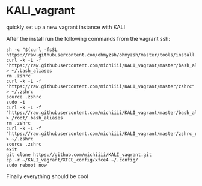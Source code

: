 # KALI_vagrant
quickly set up a new vagrant instance with KALI

After the install run the following commands from the vagrant ssh:
```
sh -c "$(curl -fsSL https://raw.githubusercontent.com/ohmyzsh/ohmyzsh/master/tools/install.sh)"
curl -k -L -f "https://raw.githubusercontent.com/michiiii/KALI_vagrant/master/bash_aliases" > ~/.bash_aliases
rm .zshrc
curl -k -L -f "https://raw.githubusercontent.com/michiiii/KALI_vagrant/master/zshrc" > ~/.zshrc
source .zshrc
sudo -i
curl -k -L -f "https://raw.githubusercontent.com/michiiii/KALI_vagrant/master/bash_aliases" > /root/.bash_aliases
rm .zshrc
curl -k -L -f "https://raw.githubusercontent.com/michiiii/KALI_vagrant/master/zshrc_root" > ~/.zshrc
source .zshrc
exit
git clone https://github.com/michiiii/KALI_vagrant.git
cp -r ~/KALI_vagrant/XFCE_config/xfce4 ~/.config/
sudo reboot now
```
Finally everything should be cool

